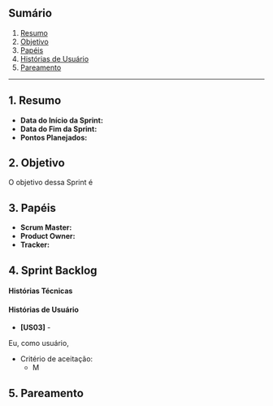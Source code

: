 ## Sumário
1. [Resumo](#1-Resumo)
2. [Objetivo](#2-Objetivo)
3. [Papéis](#3-Papéis)
4. [Histórias de Usuário](#4-Histórias)
5. [Pareamento](#5-Pareamento)

***
## 1. Resumo

* **Data do Início da Sprint:** 
* **Data do Fim da Sprint:** 
* **Pontos Planejados:** 

## 2. Objetivo

O objetivo dessa Sprint é

## 3. Papéis

* **Scrum Master:** 
* **Product Owner:** 
* **Tracker:** 

## 4. Sprint Backlog

#### **Histórias Técnicas**

#### **Histórias de Usuário**

* **[US03]** - 

Eu, como usuário,

* Critério de aceitação: 
   * M

## 5. Pareamento

